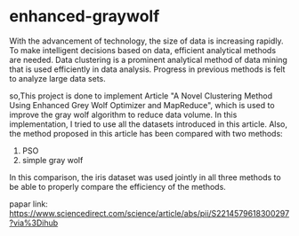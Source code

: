 # enhanced-graywolf
With the advancement of technology, the size of data is increasing rapidly. To make intelligent decisions based on data, efficient analytical methods are needed. Data clustering is a prominent analytical method of data mining that is used efficiently in data analysis. Progress in previous methods is felt to analyze large data sets.

so,This project is done to implement Article "A Novel Clustering Method Using Enhanced Grey Wolf Optimizer and
MapReduce", which is used to improve the gray wolf algorithm to reduce data volume.
In this implementation, I tried to use all the datasets introduced in this article. Also, the method proposed in this article has been compared with two methods:
1) PSO
2) simple gray wolf

In this comparison, the iris dataset was used jointly in all three methods to be able to properly compare the efficiency of the methods.

papar link: https://www.sciencedirect.com/science/article/abs/pii/S2214579618300297?via%3Dihub
